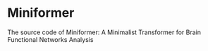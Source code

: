 # Miniformer
The source code of Miniformer: A Minimalist Transformer for Brain Functional Networks Analysis
